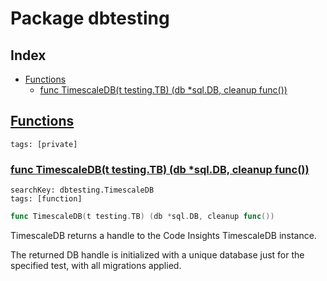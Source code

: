 # Package dbtesting

## Index

* [Functions](#func)
    * [func TimescaleDB(t testing.TB) (db *sql.DB, cleanup func())](#TimescaleDB)


## <a id="func" href="#func">Functions</a>

```
tags: [private]
```

### <a id="TimescaleDB" href="#TimescaleDB">func TimescaleDB(t testing.TB) (db *sql.DB, cleanup func())</a>

```
searchKey: dbtesting.TimescaleDB
tags: [function]
```

```Go
func TimescaleDB(t testing.TB) (db *sql.DB, cleanup func())
```

TimescaleDB returns a handle to the Code Insights TimescaleDB instance. 

The returned DB handle is initialized with a unique database just for the specified test, with all migrations applied. 

